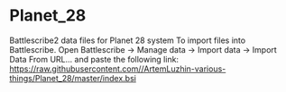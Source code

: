 # Planet_28
Battlescribe2 data files for Planet 28 system
To import files into Battlescribe. Open Battlescribe -> Manage data -> Import data -> Import Data From URL... and paste the following link:
https://raw.githubusercontent.com//ArtemLuzhin-various-things/Planet_28/master/index.bsi
